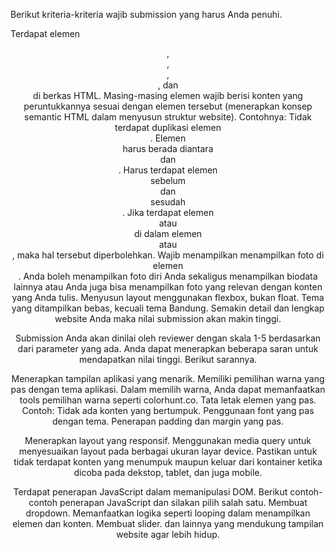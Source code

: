 Berikut kriteria-kriteria wajib submission yang harus Anda penuhi.

Terdapat elemen <header>, <footer>, <main>, <article>, dan <aside> di berkas HTML.
Masing-masing elemen wajib berisi konten yang peruntukkannya sesuai dengan elemen tersebut (menerapkan konsep semantic HTML dalam menyusun struktur website).
Contohnya:
Tidak terdapat duplikasi elemen <main>.
Elemen <main> harus berada diantara <header> dan <footer>.
Harus terdapat elemen <header> sebelum <main> dan <footer> sesudah <main>.
Jika terdapat elemen <header> atau <footer> di dalam elemen <article> atau <aside>, maka hal tersebut diperbolehkan.
Wajib menampilkan menampilkan foto di elemen <aside>. Anda boleh menampilkan foto diri Anda sekaligus menampilkan biodata lainnya atau Anda juga bisa menampilkan foto yang relevan dengan konten yang Anda tulis.
Menyusun layout menggunakan flexbox, bukan float.
Tema yang ditampilkan bebas, kecuali tema Bandung.
Semakin detail dan lengkap website Anda maka nilai submission akan makin tinggi.

Submission Anda akan dinilai oleh reviewer dengan skala 1-5 berdasarkan dari parameter yang ada. Anda dapat menerapkan beberapa saran untuk mendapatkan nilai tinggi. Berikut sarannya.

Menerapkan tampilan aplikasi yang menarik.
Memiliki pemilihan warna yang pas dengan tema aplikasi. Dalam memilih warna, Anda dapat memanfaatkan tools pemilihan warna seperti colorhunt.co.
Tata letak elemen yang pas.
Contoh: Tidak ada konten yang bertumpuk.
Penggunaan font yang pas dengan tema.
Penerapan padding dan margin yang pas.

Menerapkan layout yang responsif.
Menggunakan media query untuk menyesuaikan layout pada berbagai ukuran layar device.
Pastikan untuk tidak terdapat konten yang menumpuk maupun keluar dari kontainer ketika dicoba pada dekstop, tablet, dan juga mobile.

Terdapat penerapan JavaScript dalam memanipulasi DOM. Berikut contoh-contoh penerapan JavaScript dan silakan pilih salah satu.
Membuat dropdown.
Memanfaatkan logika seperti looping dalam menampilkan elemen dan konten.
Membuat slider.
dan lainnya yang mendukung tampilan website agar lebih hidup.
